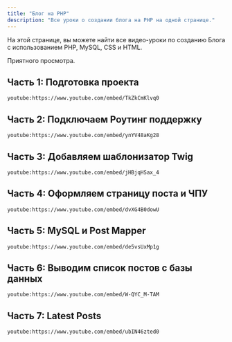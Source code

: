 ```yaml
---
title: "Блог на PHP"
description: "Все уроки о создании блога на PHP на одной странице."
---
```


На этой странице, вы можете найти все видео-уроки по созданию Блога с использованием PHP, MySQL, CSS и HTML.

Приятного просмотра.

## Часть 1: Подготовка проекта
`youtube:https://www.youtube.com/embed/TkZkCmKlvq0`

## Часть 2: Подключаем Роутинг поддержку
`youtube:https://www.youtube.com/embed/ynYV48aKg28`

## Часть 3: Добавляем шаблонизатор Twig
`youtube:https://www.youtube.com/embed/jHBjqHSax_4`

## Часть 4: Оформляем страницу поста и ЧПУ
`youtube:https://www.youtube.com/embed/dvXG4B0dowU`

## Часть 5: MySQL и Post Mapper
`youtube:https://www.youtube.com/embed/de5vsUxMp1g`

## Часть 6: Выводим список постов с базы данных
`youtube:https://www.youtube.com/embed/W-QYC_M-TAM`

## Часть 7: Latest Posts
`youtube:https://www.youtube.com/embed/ubIN46zted0`
